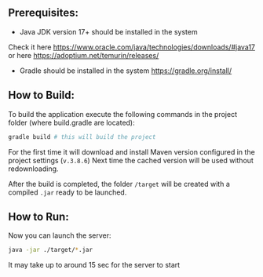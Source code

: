 ## Prerequisites:
- Java JDK version 17+ should be installed in the system

Check it here https://www.oracle.com/java/technologies/downloads/#java17
or here https://adoptium.net/temurin/releases/ 

- Gradle should be installed in the system
https://gradle.org/install/

## How to Build:
To build the application execute the following commands in the project folder (where build.gradle are located): 

```bash
gradle build # this will build the project
```
For the first time it will download and install Maven version configured in the project settings (`v.3.8.6`)
Next time the cached version will be used without redownloading.

After the build is completed, the folder `/target` will be created with a compiled `.jar` ready to be launched.

## How to Run:
Now you can launch the server:
```bash
java -jar ./target/*.jar
```
It may take up to around 15 sec for the server to start 
